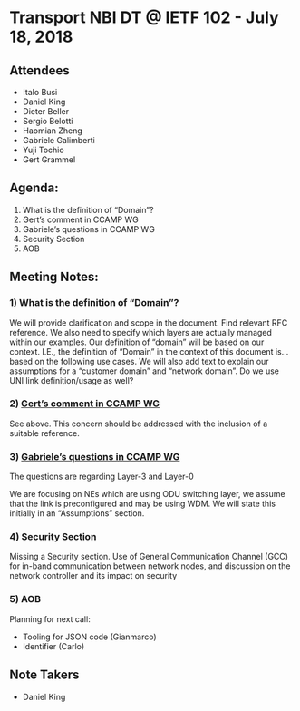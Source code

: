 Transport NBI DT @ IETF 102 - July 18, 2018
===========================================

Attendees
---------

- Italo Busi
- Daniel King
- Dieter Beller
- Sergio Belotti
- Haomian Zheng
- Gabriele Galimberti
- Yuji Tochio
- Gert Grammel

Agenda:
-------

1) What is the definition of “Domain”?
2) Gert’s comment in CCAMP WG  
3) Gabriele’s questions in CCAMP WG
4) Security Section
5) AOB
  

Meeting Notes:
--------------

  

### 1) What is the definition of “Domain”?

We will provide clarification and scope in the document. Find relevant RFC reference. We also need to specify which layers are actually managed within our examples. Our definition of “domain” will be based on our context. I.E., the definition of “Domain” in the context of this document is… based on the following use cases. We will also add text to explain our assumptions for a “customer domain” and “network domain”. Do we use UNI link definition/usage as well?
  
### 2) [Gert’s comment in CCAMP WG](https://etherpad.tools.ietf.org/p/notes-ietf-102-ccamp])

See above. This concern should be addressed with the inclusion of a suitable reference. 

### 3) [Gabriele’s questions in CCAMP WG](https://etherpad.tools.ietf.org/p/notes-ietf-102-ccamp)

The questions are regarding Layer-3 and Layer-0

We are focusing on NEs which are using ODU switching layer, we assume that the link is preconfigured and may be using WDM. We will state this initially in an “Assumptions” section.

### 4) Security Section

Missing a Security section. Use of General Communication Channel (GCC) for in-band communication between network nodes, and discussion on the network controller and its impact on security

### 5) AOB

Planning for next call:
- Tooling for JSON code (Gianmarco) 
- Identifier (Carlo) 

Note Takers
-----------

- Daniel King
